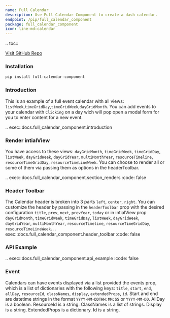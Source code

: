 ```yaml
---
name: Full Calendar
description: Use Full Calendar Component to create a dash calendar.
endpoint: /pip/full_calendar_component
package: full_calendar_component
icon: line-md:calendar
---
```


.. toc::

[Visit GitHub Repo](https://github.com/pip-install-python/full_calendar_component)

### Installation

```bash
pip install full-calendar-component
```

### Introduction

This is an example of a full event calendar with all views: `listWeek`,`timeGridDay`,`timeGridWeek`,`dayGridMonth`. You can add events to your calendar with `Clicking` on a day wich will pop open a modal form for you to enter content for a new event.

.. exec::docs.full_calendar_component.introduction

### Render intialView

You have access to these views: `dayGridMonth`, `timeGridWeek`, `timeGridDay`, `listWeek`, `dayGridWeek`, `dayGridYear`, `multiMonthYear`, `resourceTimeline`, `resourceTimeGridDay`, `resourceTimeLineWeek`. You can choose to render all or some of them via passing them as options in the headerToolbar.

.. exec::docs.full_calendar_component.section_renders
    :code: false

### Header Toolbar

The Calendar header is broken into 3 parts `left`, `center`, `right`. You can customize the header by passing in the `headerToolbar` prop with the desired configuration `title`, `prev`, `next`, `prevYear`, `today` or in intialView prop `dayGridMonth`, `timeGridWeek`, `timeGridDay`, `listWeek`, `dayGridWeek`, `dayGridYear`, `multiMonthYear`, `resourceTimeline`, `resourceTimeGridDay`, `resourceTimeLineWeek`. 
.. exec::docs.full_calendar_component.header_toolbar
    :code: false

### API Example

.. exec::docs.full_calendar_component.api_example
    :code: false

### Event
Calendars can have events displayed via a list provided the events prop, which is a list of dictionaries with the following keys: `title`, `start`, `end`, `allDay`, `resourceId`, `classNames`, `display`, `extendedProps`, `id`. Start and end are datetime strings in the format `YYYY-MM-DDTHH:MM:SS` or `YYYY-MM-DD`. AllDay is a boolean. ResourceId is a string. ClassNames is a list of strings. Display is a string. ExtendedProps is a dictionary. Id is a string.
